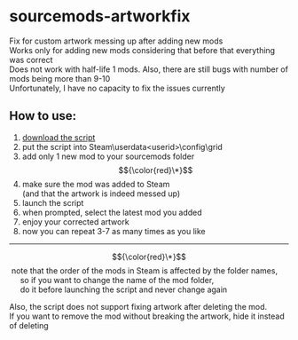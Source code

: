 # sourcemods-artworkfix
Fix for custom artwork messing up after adding new mods <br>
Works only for adding new mods considering that before that everything was correct <br>
Does not work with half-life 1 mods. Also, there are still bugs with number of mods being more than 9-10 <br>
Unfortunately, I have no capacity to fix the issues currently

## How to use:
1. [download the script](https://git-link.vercel.app/api/download?url=https%3A%2F%2Fgithub.com%2FFieryFenX%2Fsourcemods-artworkfix%2Fblob%2Fmain%2Fartworkfix.bat)
2. put the script into Steam\userdata\<userid>\config\grid
3. add only 1 new mod to your sourcemods folder $${\color{red}\*}$$
4. make sure the mod was added to Steam <br> (and that the artwork is indeed messed up)
5. launch the script
6. when prompted, select the latest mod you added
7. enjoy your corrected artwork
8. now you can repeat 3-7 as many times as you like

***

$${\color{red}\*}$$ note that the order of the mods in Steam is affected by the folder names, <br>
     so if you want to change the name of the mod folder, <br>
     do it before launching the script and never change again

Also, the script does not support fixing artwork after deleting the mod. <br>
If you want to remove the mod without breaking the artwork, hide it instead of deleting
